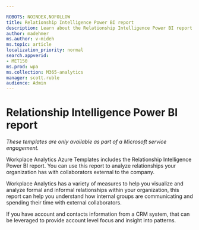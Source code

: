 ```yaml
---

ROBOTS: NOINDEX,NOFOLLOW
title: Relationship Intelligence Power BI report 
description: Learn about the Relationship Intelligence Power BI report included in Workplace Analytics Azure Templates and how to use it
author: madehmer
ms.author: v-mideh
ms.topic: article
localization_priority: normal 
search.appverid: 
- MET150
ms.prod: wpa
ms.collection: M365-analytics
manager: scott.ruble
audience: Admin
---
```


# Relationship Intelligence Power BI report

_These templates are only available as part of a Microsoft service engagement._

Workplace Analytics Azure Templates includes the Relationship Intelligence Power BI report. You can use this report to analyze relationships your organization has with collaborators external to the company.

Workplace Analytics has a variety of measures to help you visualize and analyze formal and informal relationships within your organization, this report can help you understand how internal groups are communicating and spending their time with external collaborators.

If you have account and contacts information from a CRM system, that can be leveraged to provide account level focus and insight into patterns.
